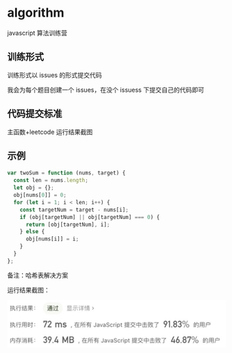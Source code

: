 # algorithm

javascript 算法训练营

## 训练形式

训练形式以 issues 的形式提交代码

我会为每个题目创建一个 issues，在没个 issuess 下提交自己的代码即可

## 代码提交标准

主函数+leetcode 运行结果截图

## 示例

```js
var twoSum = function (nums, target) {
  const len = nums.length;
  let obj = {};
  obj[nums[0]] = 0;
  for (let i = 1; i < len; i++) {
    const targetNum = target - nums[i];
    if (obj[targetNum] || obj[targetNum] === 0) {
      return [obj[targetNum], i];
    } else {
      obj[nums[i]] = i;
    }
  }
};
```

备注：哈希表解决方案

运行结果截图：

![image.png](https://raw.githubusercontent.com/melody-core/algorithm/main/image/image.png)
